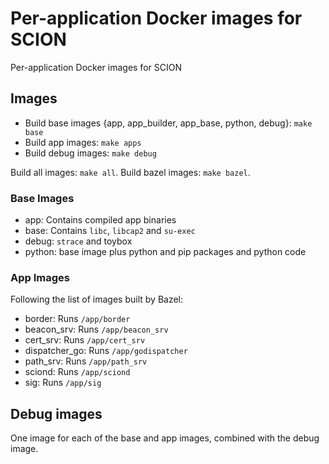 # Per-application Docker images for SCION

Per-application Docker images for SCION

## Images

- Build base images {app, app_builder, app_base, python, debug}: `make base`
- Build app images: `make apps`
- Build debug images: `make debug`

Build all images: `make all`. Build bazel images: `make bazel`.

### Base Images

- app: Contains compiled app binaries
- base: Contains `libc`, `libcap2` and `su-exec`
- debug: `strace` and toybox
- python: base image plus python and pip packages and python code

### App Images

Following the list of images built by Bazel:

- border: Runs `/app/border`
- beacon_srv: Runs `/app/beacon_srv`
- cert_srv: Runs `/app/cert_srv`
- dispatcher_go: Runs `/app/godispatcher`
- path_srv: Runs `/app/path_srv`
- sciond: Runs `/app/sciond`
- sig: Runs `/app/sig`

## Debug images

One image for each of the base and app images, combined with the debug image.
